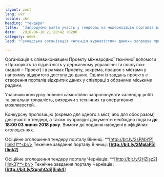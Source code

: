 ```yaml
---
layout: post
lang: ukr
locale: ukr
heading: "тендери"
title:  'Запрошуємо взяти участь у тендерах на модернізацію порталів відкритих даних Вінниці та Чернівців'
date:   2018-06-18 21:20:42 +0200
category: news
lead: "Громадська організація «Агенція журналістики даних» запрошує професійних розробників, що відповідають вимогам, подати конкурсні пропозиції на модернізацію порталів відкритих даних Вінниці (opendata.gov.ua) та Чернівців (data.city.cv.ua). Для участі в тендерах запрошуються розробники, що мають досвід надання відповідних послуг."

---
```

Організація є співвиконавцем Проекту міжнародної технічної допомоги «Прозорість та підзвітність у державному управлінні та послугах» (надалі – Проект) і в рамках Проекту, зокрема, працює з містами у напрямку відкритого доступу до даних. Одним із завдань проекту є створення порталів відкритих даних у співпраці з обраними міськими радами.

Учасники конкурсу повинні самостійно запропонувати календар робіт та загальну тривалість, виходячи з технічних та оперативних можливостей.

Конкурсну пропозицію (окремо для одного з міст, або для обох разом) для участі в тендері, а також супровідні документи необхідно подати **до 18:00 03 липня 2018 року**. Вимоги до подання наведені в офіційних оголошеннях.

Офіційне оголошення тендеру порталу Вінниці: **[http://bit.ly/2sPAbYP][link1]**<br/>
Технічне завдання порталу Вінниці: **[http://bit.ly/2MplaF5][link2]**


Офіційне оголошення тендеру порталу Чернівців: **[http://bit.ly/2HZlsz2][link3]**<br/>
Технічне завдання порталу Чернівців: **[http://bit.ly/2qmhCdi][link4]**

[link1]: http://bit.ly/2sPAbYP
[link2]: http://bit.ly/2MplaF5
[link3]: http://bit.ly/2HZlsz2
[link4]: http://bit.ly/2qmhCdi
